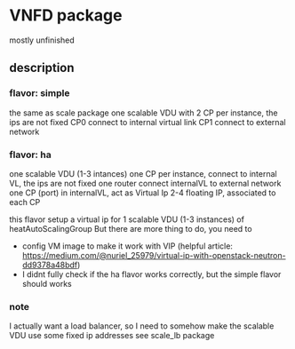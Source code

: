 # VNFD package

mostly unfinished

## description

### flavor: simple

the same as scale package
one scalable VDU with 2 CP per instance, the ips are not fixed
CP0 connect to internal virtual link
CP1 connect to external network

### flavor: ha

one scalable VDU (1-3 intances)
one CP per instance, connect to internal VL, the ips are not fixed
one router connect internalVL to external network
one CP (port) in internalVL, act as Virtual Ip
2-4 floating IP, associated to each CP

this flavor setup a virtual ip for 1 scalable VDU (1-3 instances) of heatAutoScalingGroup
But there are more thing to do, you need to

- config VM image to make it work with VIP (helpful article: https://medium.com/@nuriel_25979/virtual-ip-with-openstack-neutron-dd9378a48bdf)
- I didnt fully check if the ha flavor works correctly, but the simple flavor should works

### note

I actually want a load balancer, so I need to somehow make the scalable VDU use some fixed ip addresses
see scale_lb package
